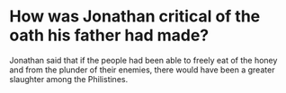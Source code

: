 # How was Jonathan critical of the oath his father had made?

Jonathan said that if the people had been able to freely eat of the honey and from the plunder of their enemies, there would have been a greater slaughter among the Philistines.

